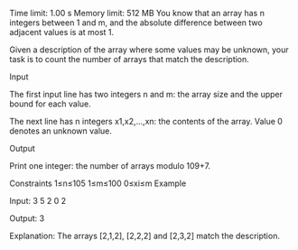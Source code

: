 Time limit: 1.00 s Memory limit: 512 MB
You know that an array has n integers between 1 and m, and the absolute difference between two adjacent values is at most 1.

Given a description of the array where some values may be unknown, your task is to count the number of arrays that match the description.

Input

The first input line has two integers n and m: the array size and the upper bound for each value.

The next line has n integers x1,x2,…,xn: the contents of the array. Value 0 denotes an unknown value.

Output

Print one integer: the number of arrays modulo 109+7.

Constraints
1≤n≤105
1≤m≤100
0≤xi≤m
Example

Input:
3 5
2 0 2

Output:
3

Explanation: The arrays [2,1,2], [2,2,2] and [2,3,2] match the description.
